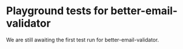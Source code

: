 # Playground tests for better-email-validator
We are still awaiting the first test run for better-email-validator.
